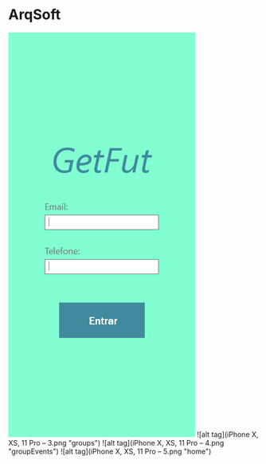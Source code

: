 # ArqSoft

![alt tag](home.png "login")
![alt tag](iPhone X, XS, 11 Pro – 3.png "groups")
![alt tag](iPhone X, XS, 11 Pro – 4.png "groupEvents")
![alt tag](iPhone X, XS, 11 Pro – 5.png "home")
